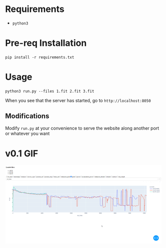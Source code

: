 # Requirements

* `python3`

# Pre-req Installation

`pip install -r requirements.txt`

# Usage

`python3 run.py --files 1.fit 2.fit 3.fit`

When you see that the server has started, go to `http://localhost:8050`

## Modifications

Modify `run.py` at your convenience to serve the website along another port or whatever you want

# v0.1 GIF

![v0.1](img/v0.1.gif)
